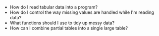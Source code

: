 - How do I read tabular data into a program?
- How do I control the way missing values are handled while I'm reading data?
- What functions should I use to tidy up messy data?
- How can I combine partial tables into a single large table?

